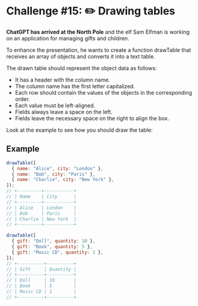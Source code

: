 # Challenge #15: ✏️ Drawing tables

**ChatGPT has arrived at the North Pole** and the elf Sam Elfman is working on an application for managing gifts and children.

To enhance the presentation, he wants to create a function drawTable that receives an array of objects and converts it into a text table.

The drawn table should represent the object data as follows:

- It has a header with the column name.
- The column name has the first letter capitalized.
- Each row should contain the values of the objects in the corresponding order.
- Each value must be left-aligned.
- Fields always leave a space on the left.
- Fields leave the necessary space on the right to align the box.

Look at the example to see how you should draw the table:

## Example

```javascript
drawTable([
  { name: "Alice", city: "London" },
  { name: "Bob", city: "Paris" },
  { name: "Charlie", city: "New York" },
]);
// +---------+-----------+
// | Name    | City      |
// +---------+-----------+
// | Alice   | London    |
// | Bob     | Paris     |
// | Charlie | New York  |
// +---------+-----------+

drawTable([
  { gift: "Doll", quantity: 10 },
  { gift: "Book", quantity: 5 },
  { gift: "Music CD", quantity: 1 },
]);
// +----------+----------+
// | Gift     | Quantity |
// +----------+----------+
// | Doll     | 10       |
// | Book     | 5        |
// | Music CD | 1        |
// +----------+----------+
```

